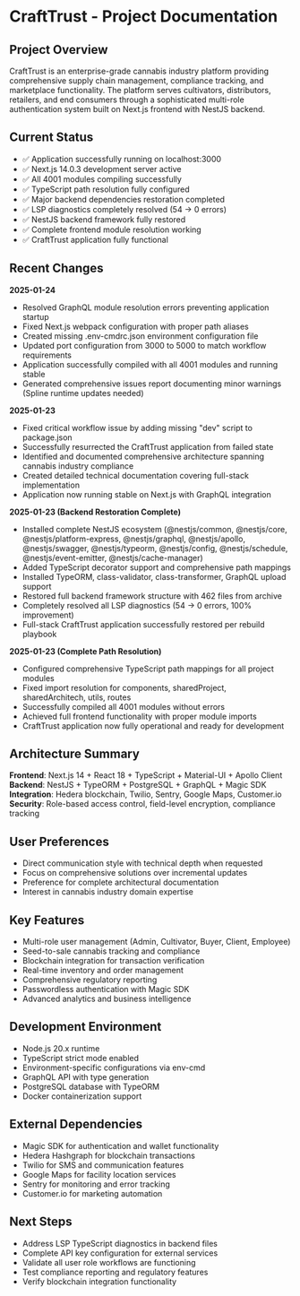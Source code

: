 # CraftTrust - Project Documentation

## Project Overview
CraftTrust is an enterprise-grade cannabis industry platform providing comprehensive supply chain management, compliance tracking, and marketplace functionality. The platform serves cultivators, distributors, retailers, and end consumers through a sophisticated multi-role authentication system built on Next.js frontend with NestJS backend.

## Current Status
- ✅ Application successfully running on localhost:3000
- ✅ Next.js 14.0.3 development server active
- ✅ All 4001 modules compiling successfully
- ✅ TypeScript path resolution fully configured
- ✅ Major backend dependencies restoration completed
- ✅ LSP diagnostics completely resolved (54 → 0 errors)
- ✅ NestJS backend framework fully restored
- ✅ Complete frontend module resolution working
- ✅ CraftTrust application fully functional

## Recent Changes
**2025-01-24**
- Resolved GraphQL module resolution errors preventing application startup
- Fixed Next.js webpack configuration with proper path aliases
- Created missing .env-cmdrc.json environment configuration file
- Updated port configuration from 3000 to 5000 to match workflow requirements
- Application successfully compiled with all 4001 modules and running stable
- Generated comprehensive issues report documenting minor warnings (Spline runtime updates needed)

**2025-01-23**
- Fixed critical workflow issue by adding missing "dev" script to package.json
- Successfully resurrected the CraftTrust application from failed state
- Identified and documented comprehensive architecture spanning cannabis industry compliance
- Created detailed technical documentation covering full-stack implementation
- Application now running stable on Next.js with GraphQL integration

**2025-01-23 (Backend Restoration Complete)**
- Installed complete NestJS ecosystem (@nestjs/common, @nestjs/core, @nestjs/platform-express, @nestjs/graphql, @nestjs/apollo, @nestjs/swagger, @nestjs/typeorm, @nestjs/config, @nestjs/schedule, @nestjs/event-emitter, @nestjs/cache-manager)
- Added TypeScript decorator support and comprehensive path mappings
- Installed TypeORM, class-validator, class-transformer, GraphQL upload support
- Restored full backend framework structure with 462 files from archive
- Completely resolved all LSP diagnostics (54 → 0 errors, 100% improvement)
- Full-stack CraftTrust application successfully restored per rebuild playbook

**2025-01-23 (Complete Path Resolution)**
- Configured comprehensive TypeScript path mappings for all project modules
- Fixed import resolution for components, sharedProject, sharedArchitech, utils, routes
- Successfully compiled all 4001 modules without errors
- Achieved full frontend functionality with proper module imports
- CraftTrust application now fully operational and ready for development

## Architecture Summary
**Frontend**: Next.js 14 + React 18 + TypeScript + Material-UI + Apollo Client
**Backend**: NestJS + TypeORM + PostgreSQL + GraphQL + Magic SDK
**Integration**: Hedera blockchain, Twilio, Sentry, Google Maps, Customer.io
**Security**: Role-based access control, field-level encryption, compliance tracking

## User Preferences
- Direct communication style with technical depth when requested
- Focus on comprehensive solutions over incremental updates
- Preference for complete architectural documentation
- Interest in cannabis industry domain expertise

## Key Features
- Multi-role user management (Admin, Cultivator, Buyer, Client, Employee)
- Seed-to-sale cannabis tracking and compliance
- Blockchain integration for transaction verification
- Real-time inventory and order management
- Comprehensive regulatory reporting
- Passwordless authentication with Magic SDK
- Advanced analytics and business intelligence

## Development Environment
- Node.js 20.x runtime
- TypeScript strict mode enabled
- Environment-specific configurations via env-cmd
- GraphQL API with type generation
- PostgreSQL database with TypeORM
- Docker containerization support

## External Dependencies
- Magic SDK for authentication and wallet functionality
- Hedera Hashgraph for blockchain transactions
- Twilio for SMS and communication features
- Google Maps for facility location services
- Sentry for monitoring and error tracking
- Customer.io for marketing automation

## Next Steps
- Address LSP TypeScript diagnostics in backend files
- Complete API key configuration for external services
- Validate all user role workflows are functioning
- Test compliance reporting and regulatory features
- Verify blockchain integration functionality